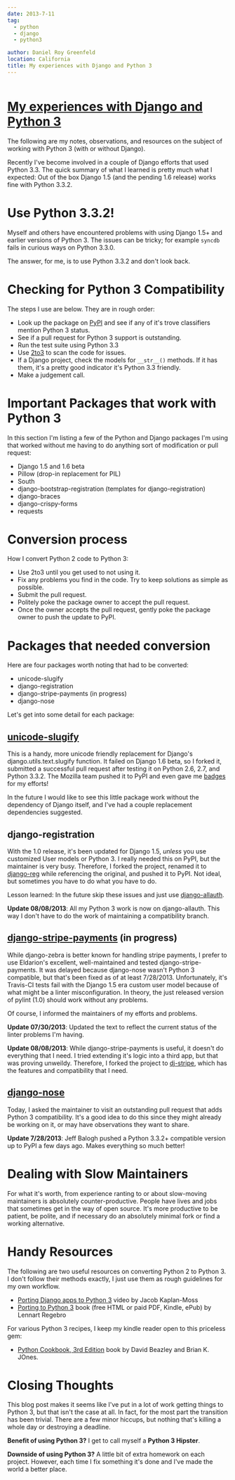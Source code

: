 ```yaml
---
date: 2013-7-11
tag:
  - python
  - django
  - python3

author: Daniel Roy Greenfeld
location: California
title: My experiences with Django and Python 3
---
```


<div class="twelve wide column">
  <h1 class="ui block header">
    <div class="content">
      <a href="/experiences-with-django-python3 "
        >My experiences with Django and Python 3</a
      >
    </div>
  </h1>
  <p>
    The following are my notes, observations, and resources on the subject of
    working with Python 3 (with or without Django).
  </p>
  <p>
    Recently I've become involved in a couple of Django efforts that used Python
    3.3. The quick summary of what I learned is pretty much what I expected: Out
    of the box Django 1.5 (and the pending 1.6 release) works fine with Python
    3.3.2.
  </p>
  <h1 id="use-python-332">Use Python 3.3.2!</h1>
  <p>
    Myself and others have encountered problems with using Django 1.5+ and
    earlier versions of Python 3. The issues can be tricky; for example
    <code>syncdb</code> fails in curious ways on Python 3.3.0.
  </p>
  <p>The answer, for me, is to use Python 3.3.2 and don't look back.</p>
  <h1 id="checking-for-python-3-compatibility">
    Checking for Python 3 Compatibility
  </h1>
  <p>The steps I use are below. They are in rough order:</p>
  <ul>
    <li>
      Look up the package on
      <a href="https://pypi.python.org/pypi/" target="_blank">PyPI</a> and see
      if any of it's trove classifiers mention Python 3 status.
    </li>
    <li>See if a pull request for Python 3 support is outstanding.</li>
    <li>Run the test suite using Python 3.3</li>
    <li>
      Use
      <a href="http://docs.python.org/2/library/2to3 " target="_blank"
        >2to3</a
      >
      to scan the code for issues.
    </li>
    <li>
      If a Django project, check the models for <code>__str__()</code> methods.
      If it has them, it's a pretty good indicator it's Python 3.3 friendly.
    </li>
    <li>Make a judgement call.</li>
  </ul>
  <h1 id="important-packages-that-work-with-python-3">
    Important Packages that work with Python 3
  </h1>
  <p>
    In this section I'm listing a few of the Python and Django packages I'm
    using that worked without me having to do anything sort of modification or
    pull request:
  </p>
  <ul>
    <li>Django 1.5 and 1.6 beta</li>
    <li>Pillow (drop-in replacement for PIL)</li>
    <li>South</li>
    <li>django-bootstrap-registration (templates for django-registration)</li>
    <li>django-braces</li>
    <li>django-crispy-forms</li>
    <li>requests</li>
  </ul>
  <h1 id="conversion-process">Conversion process</h1>
  <p>How I convert Python 2 code to Python 3:</p>
  <ul>
    <li>Use 2to3 until you get used to not using it.</li>
    <li>
      Fix any problems you find in the code. Try to keep solutions as simple as
      possible.
    </li>
    <li>Submit the pull request.</li>
    <li>Politely poke the package owner to accept the pull request.</li>
    <li>
      Once the owner accepts the pull request, gently poke the package owner to
      push the update to PyPI.
    </li>
  </ul>
  <h1 id="packages-that-needed-conversion">Packages that needed conversion</h1>
  <p>Here are four packages worth noting that had to be converted:</p>
  <ul>
    <li>unicode-slugify</li>
    <li>django-registration</li>
    <li>django-stripe-payments (in progress)</li>
    <li>django-nose</li>
  </ul>
  <p>Let's get into some detail for each package:</p>
  <h2 id="unicode-slugifyhttpspypipythonorgpypiunicode-slugify">
    <a href="https://pypi.python.org/pypi/unicode-slugify" target="_blank"
      >unicode-slugify</a
    >
  </h2>
  <p>
    This is a handy, more unicode friendly replacement for Django's
    django.utils.text.slugify function. It failed on Django 1.6 beta, so I
    forked it, submitted a successful pull request after testing it on Python
    2.6, 2.7, and Python 3.3.2. The Mozilla team pushed it to PyPI and even gave
    me
    <a
      href="https://badges.mozilla.org/en-US/profiles/profile/pydanny"
      target="_blank"
      >badges</a
    >
    for my efforts!
  </p>
  <p>
    In the future I would like to see this little package work without the
    dependency of Django itself, and I've had a couple replacement dependencies
    suggested.
  </p>
  <h2 id="django-registration">django-registration</h2>
  <p>
    With the 1.0 release, it's been updated for Django 1.5, <em>unless</em> you
    use customized User models or Python 3. I really needed this on PyPI, but
    the maintainer is very busy. Therefore, I forked the project, renamed it to
    <a href="https://pypi.python.org/pypi/django-reg" target="_blank"
      >django-reg</a
    >
    while referencing the original, and pushed it to PyPI. Not ideal, but
    sometimes you have to do what you have to do.
  </p>
  <p>
    Lesson learned: In the future skip these issues and just use
    <a href="https://pypi.python.org/pypi/django-allauth" target="_blank"
      >django-allauth</a
    >.
  </p>
  <p>
    <strong>Update 08/08/2013</strong>: All my Python 3 work is now on
    django-allauth. This way I don't have to do the work of maintaining a
    compatibility branch.
  </p>
  <h2
    id="django-stripe-paymentshttpspypipythonorgpypidjango-stripe-payments-in-progress"
  >
    <a
      href="https://pypi.python.org/pypi/django-stripe-payments"
      target="_blank"
      >django-stripe-payments</a
    >
    (in progress)
  </h2>
  <p>
    While django-zebra is better known for handling stripe payments, I prefer to
    use Eldarion's excellent, well-maintained and tested django-stripe-payments.
    It was delayed because django-nose wasn't Python 3 compatible, but that's
    been fixed as of at least 7/28/2013. Unfortunately, it's Travis-CI tests
    fail with the Django 1.5 era custom user model because of what might be a
    linter misconfiguration. In theory, the just released version of pylint
    (1.0) should work without any problems.
  </p>
  <p>Of course, I informed the maintainers of my efforts and problems.</p>
  <p>
    <strong>Update 07/30/2013</strong>: Updated the text to reflect the current
    status of the linter problems I'm having.
  </p>
  <p>
    <strong>Update 08/08/2013</strong>: While django-stripe-payments is useful,
    it doesn't do everything that I need. I tried extending it's logic into a
    third app, but that was proving unweildy. Therefore, I forked the project to
    <a href="https://pypi.python.org/pypi/dj-stripe" target="_blank"
      >dj-stripe</a
    >, which has the features and compatibility that I need.
  </p>
  <h2 id="django-nosehttpspypipythonorgpypidjango-nose">
    <a href="https://pypi.python.org/pypi/django-nose" target="_blank"
      >django-nose</a
    >
  </h2>
  <p>
    Today, I asked the maintainer to visit an outstanding pull request that adds
    Python 3 compatibility. It's a good idea to do this since they might already
    be working on it, or may have observations they want to share.
  </p>
  <p>
    <strong>Update 7/28/2013</strong>: Jeff Balogh pushed a Python 3.3.2+
    compatible version up to PyPI a few days ago. Makes everything so much
    better!
  </p>
  <h1 id="dealing-with-slow-maintainers">Dealing with Slow Maintainers</h1>
  <p>
    For what it's worth, from experience ranting to or about slow-moving
    maintainers is absolutely counter-productive. People have lives and jobs
    that sometimes get in the way of open source. It's more productive to be
    patient, be polite, and if necessary do an absolutely minimal fork or find a
    working alternative.
  </p>
  <h1 id="handy-resources">Handy Resources</h1>
  <p>
    The following are two useful resources on converting Python 2 to Python 3. I
    don't follow their methods exactly, I just use them as rough guidelines for
    my own workflow.
  </p>
  <ul>
    <li>
      <a href="http://youtu.be/cJMGvAYYUyY" target="_blank"
        >Porting Django apps to Python 3</a
      >
      video by Jacob Kaplan-Moss
    </li>
    <li>
      <a href="http://python3porting.com/" target="_blank"
        >Porting to Python 3</a
      >
      book (free HTML or paid PDF, Kindle, ePub) by Lennart Regebro
    </li>
  </ul>
  <p>
    For various Python 3 recipes, I keep my kindle reader open to this priceless
    gem:
  </p>
  <ul>
    <li>
      <a
        href="http://www.amazon.com/Python-Cookbook-ebook/dp/B00DQV4GGY/?tag=ihpydanny"
        target="_blank"
        >Python Cookbook, 3rd Edition</a
      >
      book by David Beazley and Brian K. JOnes.
    </li>
  </ul>
  <h1 id="closing-thoughts">Closing Thoughts</h1>
  <p>
    This blog post makes it seems like I've put in a lot of work getting things
    to Python 3, but that isn't the case at all. In fact, for the most part the
    transition has been trivial. There are a few minor hiccups, but nothing
    that's killing a whole day or destroying a deadline.
  </p>
  <p>
    <strong>Benefit of using Python 3?</strong> I get to call myself a
    <strong>Python 3 Hipster</strong>.
  </p>
  <p>
    <strong>Downside of using Python 3?</strong> A little bit of extra homework
    on each project. However, each time I fix something it's done and I've made
    the world a better place.
  </p>
  </div>
